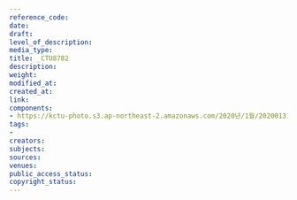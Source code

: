 ```yaml
---
reference_code: 
date: 
draft: 
level_of_description: 
media_type: 
title: _CTU8782
description: 
weight: 
modified_at: 
created_at: 
link: 
components:
- https://kctu-photo.s3.ap-northeast-2.amazonaws.com/2020년/1월/20200131_톨게이트+요금수납+노동자+김천+도로공사+본사+145일+농성+해단+및+직접고용+쟁취+결의대회/_CTU8782.jpg
tags:
- 
creators: 
subjects: 
sources: 
venues: 
public_access_status: 
copyright_status: 
---
```

